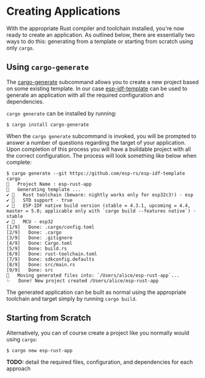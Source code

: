 # Creating Applications

With the appropriate Rust compiler and toolchain installed, you're now ready to create an application. As outlined below, there are essentially two ways to do this: generating from a template or starting from scratch using only `cargo`.

## Using `cargo-generate`

The [cargo-generate] subcommand allows you to create a new project based on some existing template. In our case [esp-idf-template] can be used to generate an application with all the required configuration and dependencies.

`cargo generate` can be installed by running:

```shell
$ cargo install cargo-generate
```

When the `cargo generate` subcommand is invoked, you will be prompted to answer a number of questions regarding the target of your application. Upon completion of this process you will have a buildable project with all the correct configuration. The process will look something like below when complete:

```shell
$ cargo generate --git https://github.com/esp-rs/esp-idf-template cargo
🤷   Project Name : esp-rust-app
🔧   Generating template ...
✔ 🤷   Rust toolchain (beware: nightly works only for esp32c3!) · esp
✔ 🤷   STD support · true
✔ 🤷   ESP-IDF native build version (stable = 4.3.1, upcoming = 4.4, master = 5.0; applicable only with `cargo build --features native`) · stable
✔ 🤷   MCU · esp32
[1/9]   Done: .cargo/config.toml
[2/9]   Done: .cargo
[3/9]   Done: .gitignore
[4/9]   Done: Cargo.toml
[5/9]   Done: build.rs
[6/9]   Done: rust-toolchain.toml
[7/9]   Done: sdkconfig.defaults
[8/9]   Done: src/main.rs
[9/9]   Done: src
🔧   Moving generated files into: `/Users/alice/esp-rust-app`...
✨   Done! New project created /Users/alice/esp-rust-app
```

The generated application can be built as normal using the appropriate toolchain and target simply by running `cargo build`.

[cargo-generate]: https://github.com/cargo-generate/cargo-generate
[esp-idf-template]: https://github.com/esp-rs/esp-idf-template

## Starting from Scratch

Alternatively, you can of course create a project like you normally would using `cargo`:

```shell
$ cargo new esp-rust-app
```

**TODO:** detail the required files, configuration, and dependencies for each approach
